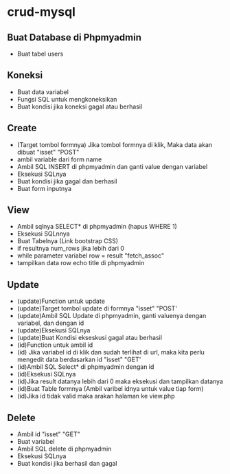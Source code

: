 # crud-mysql

## Buat Database di Phpmyadmin

- Buat tabel users

## Koneksi

- Buat data variabel
- Fungsi SQL untuk mengkoneksikan
- Buat kondisi jika koneksi gagal atau berhasil

## Create

- (Target tombol formnya) Jika tombol formnya di klik, Maka data akan dibuat "isset" "POST"
- ambil variable dari form name
- Ambil SQL INSERT di phpmyadmin dan ganti value dengan variabel
- Eksekusi SQLnya
- Buat kondisi jika gagal dan berhasil
- Buat form inputnya

## View

- Ambil sqlnya SELECT\* di phpmyadmin (hapus WHERE 1)
- Eksekusi SQLnnya
- Buat Tabelnya (Link bootstrap CSS)
- if resultnya num_rows jika lebih dari 0
- while parameter variabel row = result "fetch_assoc"
- tampilkan data row echo title di phpmyadmin

## Update

- (update)Function untuk update
- (update)Target tombol update di formnya "isset" "POST'
- (update)Ambil SQL Update di phpmyadmin, ganti valuenya dengan variabel, dan dengan id
- (update)Eksekusi SQLnya
- (update)Buat Kondisi ekseskusi gagal atau berhasil
- (id)Function untuk ambil id
- (id) Jika variabel id di klik dan sudah terlihat di url, maka kita perlu mengedit data berdasarkan id "isset" "GET'
- (id)Ambil SQL Select\* di phpmyadmin dengan id
- (id)Eksekusi SQLnya
- (id)Jika result datanya lebih dari 0 maka eksekusi dan tampilkan datanya
- (id)Buat Table formnya (Ambil varibel idnya untuk value tiap form)
- (id)Jika id tidak valid maka arakan halaman ke view.php

## Delete

- Ambil id "isset" "GET"
- Buat variabel
- Ambil SQL delete di phpmyadmin
- Eksekusi SQLnya
- Buat kondisi jika berhasil dan gagal
